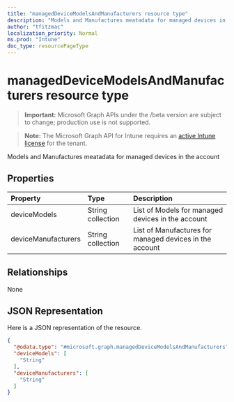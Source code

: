 ```yaml
---
title: "managedDeviceModelsAndManufacturers resource type"
description: "Models and Manufactures meatadata for managed devices in the account"
author: "tfitzmac"
localization_priority: Normal
ms.prod: "Intune"
doc_type: resourcePageType
---
```


# managedDeviceModelsAndManufacturers resource type

> **Important:** Microsoft Graph APIs under the /beta version are subject to change; production use is not supported.

> **Note:** The Microsoft Graph API for Intune requires an [active Intune license](https://go.microsoft.com/fwlink/?linkid=839381) for the tenant.

Models and Manufactures meatadata for managed devices in the account

## Properties
|Property|Type|Description|
|:---|:---|:---|
|deviceModels|String collection|List of Models for managed devices in the account|
|deviceManufacturers|String collection|List of Manufactures for managed devices in the account|

## Relationships
None

## JSON Representation
Here is a JSON representation of the resource.
<!-- {
  "blockType": "resource",
  "@odata.type": "microsoft.graph.managedDeviceModelsAndManufacturers"
}
-->
``` json
{
  "@odata.type": "#microsoft.graph.managedDeviceModelsAndManufacturers",
  "deviceModels": [
    "String"
  ],
  "deviceManufacturers": [
    "String"
  ]
}
```





